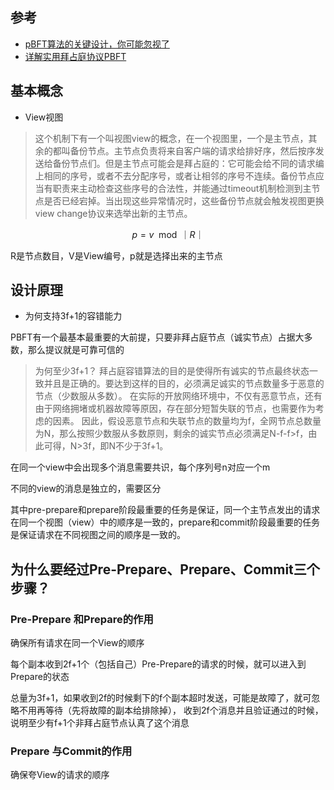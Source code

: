 ## 参考
- [pBFT算法的关键设计，你可能忽视了](https://learnblockchain.cn/article/2384)
- [详解实用拜占庭协议PBFT](https://learnblockchain.cn/2019/08/29/pbft/)

## 基本概念



* View视图

>这个机制下有一个叫视图view的概念，在一个视图里，一个是主节点，其余的都叫备份节点。主节点负责将来自客户端的请求给排好序，然后按序发送给备份节点们。但是主节点可能会是拜占庭的：它可能会给不同的请求编上相同的序号，或者不去分配序号，或者让相邻的序号不连续。备份节点应当有职责来主动检查这些序号的合法性，并能通过timeout机制检测到主节点是否已经宕掉。当出现这些异常情况时，这些备份节点就会触发视图更换view change协议来选举出新的主节点。

$$p=v \mod ｜R｜$$

R是节点数目，V是View编号，p就是选择出来的主节点

## 设计原理

* 为何支持3f+1的容错能力

PBFT有一个最基本最重要的大前提，只要非拜占庭节点（诚实节点）占据大多数，那么提议就是可靠可信的

> 为何至少3f+1？
拜占庭容错算法的目的是使得所有诚实的节点最终状态一致并且是正确的。要达到这样的目的，必须满足诚实的节点数量多于恶意的节点（少数服从多数）。
在实际的开放网络环境中，不仅有恶意节点，还有由于网络拥堵或机器故障等原因，存在部分短暂失联的节点，也需要作为考虑的因素。
因此，假设恶意节点和失联节点的数量均为f，全网节点总数量为N，那么按照少数服从多数原则，剩余的诚实节点必须满足N-f-f>f，由此可得，N>3f，即N不少于3f+1。


在同一个view中会出现多个消息需要共识，每个序列号n对应一个m

不同的view的消息是独立的，需要区分

其中pre-prepare和prepare阶段最重要的任务是保证，同一个主节点发出的请求在同一个视图（view）中的顺序是一致的，prepare和commit阶段最重要的任务是保证请求在不同视图之间的顺序是一致的。

## 为什么要经过Pre-Prepare、Prepare、Commit三个步骤？
### Pre-Prepare 和Prepare的作用
确保所有请求在同一个View的顺序

每个副本收到2f+1个（包括自己）Pre-Prepare的请求的时候，就可以进入到Prepare的状态

总量为3f+1，如果收到2f的时候剩下的f个副本超时发送，可能是故障了，就可忽略不用再等待（先将故障的副本给排除掉），
收到2f个消息并且验证通过的时候，说明至少有f+1个非拜占庭节点认真了这个消息

### Prepare 与Commit的作用
确保夸View的请求的顺序


